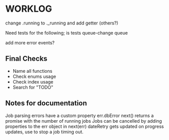 # WORKLOG

change .running to ._running and add getter (others?)

Need tests for the following;
is tests
queue-change
queue

add more error events?

## Final Checks

-   Name all functions
-   Check enums usage
-   Check index usage
-   Search for "TODO"

## Notes for documentation
Job parsing errors have a custom property err.dbError
next() returns a promise with the number of running jobs
Jobs can be cancelled by adding properties to the err object in next(err)
dateRetry gets updated on progress updates, use to stop a job timing out.
